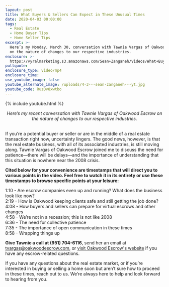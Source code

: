 ```yaml
---
layout: post
title: What Buyers & Sellers Can Expect in These Unusual Times
date: 2020-04-03 00:00:00
tags:
  - Real Estate
  - Home Buyer Tips
  - Home Seller Tips
excerpt: >-
  Here’s my Monday, March 30, conversation with Tawnie Vargas of Oakwood Escrow
  on the nature of changes to our respective industries.
enclosure: >-
  https://vyralmarketing.s3.amazonaws.com/Sean+Zanganeh/Videos/What+Buyers+%26+Sellers+Can+Expect+in+These+Unusual+Times.mp4
pullquote:
enclosure_type: video/mp4
enclosure_time:
use_youtube_image: false
youtube_alternate_image: /uploads/4-3---sean-zanganeh---yt.jpg
youtube_code: RuzDv8xwtbo
---
```


{% include youtube.html %}

<center><em>Here&rsquo;s my recent conversation with Tawnie Vargas of Oakwood Escrow on the nature of changes to our respective industries.</em></center>

<br>If you’re a potential buyer or seller or are in the middle of a real estate transaction right now, uncertainty lingers. The good news, however, is that the real estate business, with all of its associated industries, is still moving along. Tawnie Vargas of Oakwood Escrow joined me to discuss the need for patience—there will be delays—and the importance of understanding that this situation is nowhere near the 2008 crisis.

**Cited below for your convenience are timestamps that will direct you to various points in the video. Feel free to watch it in its entirety or use these timestamps to browse specific points at your leisure:**

1:10 - Are escrow companies even up and running? What does the business look like now?<br>2:19 - How is Oakwood keeping clients safe and still getting the job done?<br>4:08 - How buyers and sellers can prepare for virtual escrows and other changes<br>4:58 - We’re not in a recession; this is not like 2008<br>6:36 - The need for collective patience<br>7:35 - The importance of open communication in these times<br>8:58 - Wrapping things up

**Give Tawnie a call at (951) 704-6116**, send her an email at [tvargas@oakwoodescrow.com](mailto:tvargas@oakwoodescrow.com), or <u><a target="_blank" href="https://oakwoodescrow.com/">visit Oakwood Escrow's website</a></u> if you have any escrow-related questions.

If you have any questions about the real estate market, or if you’re interested in buying or selling a home soon but aren’t sure how to proceed in these times, reach out to us. We’re always here to help and look forward to hearing from you.